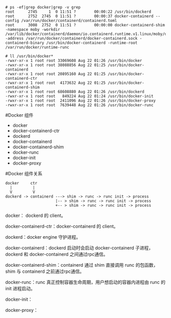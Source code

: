 ```
# ps -ef|grep docker|grep -v grep
root      2745     1  0 11:51 ?        00:00:22 /usr/bin/dockerd
root      2752  2745  0 11:51 ?        00:00:37 docker-containerd --config /var/run/docker/containerd/containerd.toml
root      3008  2752  0 11:51 ?        00:00:00 docker-containerd-shim -namespace moby -workdir /var/lib/docker/containerd/daemon/io.containerd.runtime.v1.linux/moby/dafe6a9f7e08be2d8a414cd0704c483f5c85bba0e5b3a90a48f049207f42684e -address /var/run/docker/containerd/docker-containerd.sock -containerd-binary /usr/bin/docker-containerd -runtime-root /var/run/docker/runtime-runc
```

```
# ll /usr/bin/docker*
-rwxr-xr-x 1 root root 33069608 Aug 22 01:26 /usr/bin/docker
-rwxr-xr-x 1 root root 38088856 Aug 22 01:25 /usr/bin/docker-containerd
-rwxr-xr-x 1 root root 20895160 Aug 22 01:25 /usr/bin/docker-containerd-ctr
-rwxr-xr-x 1 root root  4173632 Aug 22 01:25 /usr/bin/docker-containerd-shim
-rwxr-xr-x 1 root root 68608880 Aug 22 01:26 /usr/bin/dockerd
-rwxr-xr-x 1 root root   849224 Aug 22 01:24 /usr/bin/docker-init
-rwxr-xr-x 1 root root  2411096 Aug 22 01:26 /usr/bin/docker-proxy
-rwxr-xr-x 1 root root  7639448 Aug 22 01:26 /usr/bin/docker-runc
```


#Docker 组件

- docker
- docker-containerd-ctr
- dockerd
- docker-containerd
- docker-containerd-shim
- docker-runc
- docker-init
- docker-proxy

#Docker 组件关系
```
docker     ctr
  |         |
  V         V
dockerd -> containerd ---> shim -> runc -> runc init -> process
                      |-- > shim -> runc -> runc init -> process
                      +-- > shim -> runc -> runc init -> process
```

docker： dockerd 的 client。

docker-containerd-ctr：docker-containerd 的 client。

dockerd：docker engine 守护进程。

docker-containerd：dockerd 启动时会启动 docker-containerd 子进程，dockerd 和 docker-containerd 之间通过rpc通信。

docker-containerd-shim：containerd 通过 shim 直接调用 runc 的包函数，shim 与 containerd 之前通过rpc通信。

docker-runc：runc 真正控制容器生命周期，用户想启动的容器内进程由 runc 的 init 进程启动。

docker-init：

docker-proxy：



